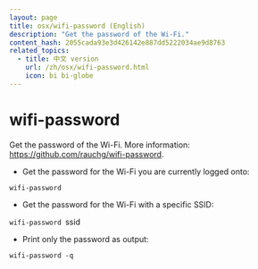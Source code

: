 ```yaml
---
layout: page
title: osx/wifi-password (English)
description: "Get the password of the Wi-Fi."
content_hash: 2055cada93e3d426142e887dd5222034ae9d8763
related_topics:
  - title: 中文 version
    url: /zh/osx/wifi-password.html
    icon: bi bi-globe
---
```

# wifi-password

Get the password of the Wi-Fi.
More information: <https://github.com/rauchg/wifi-password>.

- Get the password for the Wi-Fi you are currently logged onto:

`wifi-password`

- Get the password for the Wi-Fi with a specific SSID:

`wifi-password `<span class="tldr-var badge badge-pill bg-dark-lm bg-white-dm text-white-lm text-dark-dm font-weight-bold">ssid</span>

- Print only the password as output:

`wifi-password -q`
